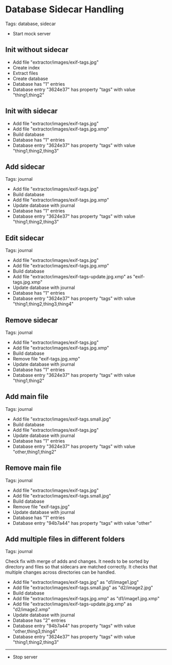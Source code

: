 # Database Sidecar Handling

Tags: database, sidecar

* Start mock server

## Init without sidecar

* Add file "extractor/images/exif-tags.jpg"
* Create index
* Extract files
* Create database
* Database has "1" entries
* Database entry "3624e37" has property "tags" with value "thing1,thing2"

## Init with sidecar

* Add file "extractor/images/exif-tags.jpg"
* Add file "extractor/images/exif-tags.jpg.xmp"
* Build database
* Database has "1" entries
* Database entry "3624e37" has property "tags" with value "thing1,thing2,thing3"

## Add sidecar

Tags: journal

* Add file "extractor/images/exif-tags.jpg"
* Build database
* Add file "extractor/images/exif-tags.jpg.xmp"
* Update database with journal
* Database has "1" entries
* Database entry "3624e37" has property "tags" with value "thing1,thing2,thing3"

## Edit sidecar

Tags: journal

* Add file "extractor/images/exif-tags.jpg"
* Add file "extractor/images/exif-tags.jpg.xmp"
* Build database
* Add file "extractor/images/exif-tags-update.jpg.xmp" as "exif-tags.jpg.xmp"
* Update database with journal
* Database has "1" entries
* Database entry "3624e37" has property "tags" with value "thing1,thing2,thing3,thing4"

## Remove sidecar

Tags: journal

* Add file "extractor/images/exif-tags.jpg"
* Add file "extractor/images/exif-tags.jpg.xmp"
* Build database
* Remove file "exif-tags.jpg.xmp"
* Update database with journal
* Database has "1" entries
* Database entry "3624e37" has property "tags" with value "thing1,thing2"

## Add main file

Tags: journal

* Add file "extractor/images/exif-tags.small.jpg"
* Build database
* Add file "extractor/images/exif-tags.jpg"
* Update database with journal
* Database has "1" entries
* Database entry "3624e37" has property "tags" with value "other,thing1,thing2"

## Remove main file

Tags: journal

* Add file "extractor/images/exif-tags.jpg"
* Add file "extractor/images/exif-tags.small.jpg"
* Build database
* Remove file "exif-tags.jpg"
* Update database with journal
* Database has "1" entries
* Database entry "94b7a44" has property "tags" with value "other"

## Add multiple files in different folders

Tags: journal

Check fix with merge of adds and changes. It needs to be sorted
by directory and files so that sidecars are matched correctly. It
checks that multiple changes across directories can be handled.

* Add file "extractor/images/exif-tags.jpg" as "d1/image1.jpg"
* Add file "extractor/images/exif-tags.small.jpg" as "d2/image2.jpg"
* Build database
* Add file "extractor/images/exif-tags.jpg.xmp" as "d1/image1.jpg.xmp"
* Add file "extractor/images/exif-tags-update.jpg.xmp" as "d2/image2.xmp"
* Update database with journal
* Database has "2" entries
* Database entry "94b7a44" has property "tags" with value "other,thing3,thing4"
* Database entry "3624e37" has property "tags" with value "thing1,thing2,thing3"

___
* Stop server
